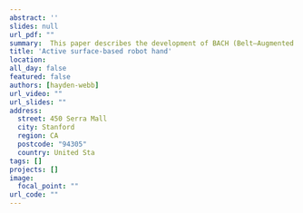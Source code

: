 ```yaml
---
abstract: ''
slides: null
url_pdf: ""
summary:  This paper describes the development of BACH (Belt–Augmented Compliant Hand), a compliant robotic hand equipped with active surfaces. The hand can securely grasp an object using power grasp and simultaneously manipulate the grasped object.
title: 'Active surface-based robot hand'
location: 
all_day: false
featured: false
authors: [hayden-webb]
url_video: ""
url_slides: ""
address:
  street: 450 Serra Mall
  city: Stanford
  region: CA
  postcode: "94305"
  country: United Sta
tags: []
projects: []
image:
  focal_point: ""
url_code: ""
---
```

<!--StartFragment-->


<!--EndFragment-->
